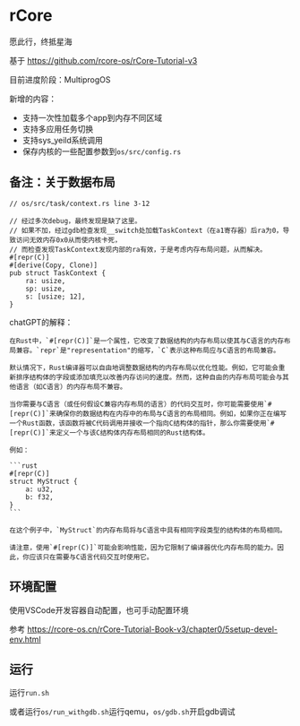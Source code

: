 # rCore

愿此行，终抵星海

基于 https://github.com/rcore-os/rCore-Tutorial-v3

目前进度阶段：MultiprogOS

新增的内容：

- 支持一次性加载多个app到内存不同区域
- 支持多应用任务切换
- 支持sys_yeild系统调用
- 保存内核的一些配置参数到`os/src/config.rs`

## 备注：关于数据布局


```
// os/src/task/context.rs line 3-12

// 经过多次debug，最终发现是缺了这里。
// 如果不加，经过gdb检查发现__switch处加载TaskContext（在a1寄存器）后ra为0，导致访问无效内存0x0从而使内核卡死，
// 而检查发现TaskContext发现内部的ra有效，于是考虑内存布局问题，从而解决。
#[repr(C)]
#[derive(Copy, Clone)]
pub struct TaskContext {
    ra: usize,
    sp: usize,
    s: [usize; 12],
}

```

chatGPT的解释：


    在Rust中，`#[repr(C)]`是一个属性，它改变了数据结构的内存布局以使其与C语言的内存布局兼容。`repr`是"representation"的缩写，`C`表示这种布局应与C语言的布局兼容。

    默认情况下，Rust编译器可以自由地调整数据结构的内存布局以优化性能。例如，它可能会重新排序结构体的字段或添加填充以改善内存访问的速度。然而，这种自由的内存布局可能会与其他语言（如C语言）的内存布局不兼容。

    当你需要与C语言（或任何假设C兼容内存布局的语言）的代码交互时，你可能需要使用`#[repr(C)]`来确保你的数据结构在内存中的布局与C语言的布局相同。例如，如果你正在编写一个Rust函数，该函数将被C代码调用并接收一个指向C结构体的指针，那么你需要使用`#[repr(C)]`来定义一个与该C结构体内存布局相同的Rust结构体。

    例如：

    ```rust
    #[repr(C)]
    struct MyStruct {
        a: u32,
        b: f32,
    }
    ```

    在这个例子中，`MyStruct`的内存布局将与C语言中具有相同字段类型的结构体的布局相同。

    请注意，使用`#[repr(C)]`可能会影响性能，因为它限制了编译器优化内存布局的能力。因此，你应该只在需要与C语言代码交互时使用它。


## 环境配置

使用VSCode开发容器自动配置，也可手动配置环境

参考 https://rcore-os.cn/rCore-Tutorial-Book-v3/chapter0/5setup-devel-env.html

## 运行

运行`run.sh`

或者运行`os/run_withgdb.sh`运行qemu，`os/gdb.sh`开启gdb调试
